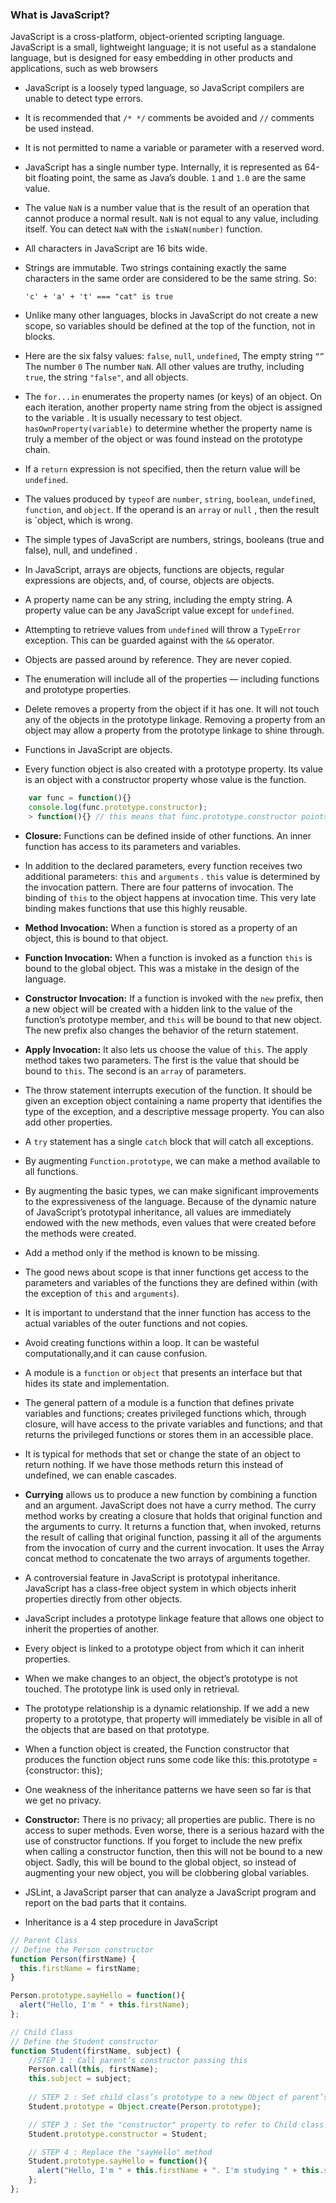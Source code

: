 ### What is JavaScript?
JavaScript is a cross-platform, object-oriented scripting language. JavaScript is a small, lightweight language; it is not useful as a standalone language, but is designed for easy embedding in other products and applications, such as web browsers

- JavaScript is a loosely typed language, so JavaScript compilers are unable to detect type errors.
- It is recommended that `/* */` comments be avoided and `//` comments be used instead.
- It is not permitted to name a variable or parameter with a reserved word.
- JavaScript has a single number type. Internally, it is represented as 64-bit floating point, the same as Java’s double. `1` and `1.0` are the same value.
- The value `NaN` is a number value that is the result of an operation that cannot produce a normal result. `NaN` is not equal to any value, including itself. You can detect `NaN` with the `isNaN(number)` function.
- All characters in JavaScript are 16 bits wide.
- Strings are immutable. Two strings containing exactly the same characters in the same order are considered to be the same string. So:

	`'c' + 'a' + 't' === "cat" is true`

- Unlike many other languages, blocks in JavaScript do not create a new scope, so variables should be defined at the top of the function, not in blocks.
- Here are the six falsy values: `false`, `null`, `undefined`, The empty string `“”` The number `0` The number `NaN`. All other values are truthy, including `true`, the string `"false"`, and all objects.
- The `for...in` enumerates the property names (or keys) of an object. On each iteration, another property name string from the object is assigned to the variable . It is usually necessary to test object. `hasOwnProperty(variable)` to determine whether the property name is truly a member of the object or was found instead on the prototype chain.
- If a `return` expression is not specified, then the return value will be `undefined`.
- The values produced by `typeof` are `number`, `string`, `boolean`, `undefined`, `function`, and `object`. If the operand is an `array` or `null` , then the result is `object, which is wrong.
- The simple types of JavaScript are numbers, strings, booleans (true and false), null, and undefined .
- In JavaScript, arrays are objects, functions are objects, regular expressions are objects, and, of course, objects are objects.
- A property name can be any string, including the empty string. A property value can be any JavaScript value except for `undefined`.
- Attempting to retrieve values from `undefined` will throw a `TypeError` exception. This can be guarded against with the `&&` operator.
- Objects are passed around by reference. They are never copied.
- The enumeration will include all of the properties — including functions and prototype properties.
- Delete removes a property from the object if it has one. It will not touch any of the objects in the prototype linkage. Removing a property from an object may allow a property from the prototype linkage to shine through.
- Functions in JavaScript are objects.
- Every function object is also created with a prototype property. Its value is an object with a constructor property whose value is the function.

```javascript
	var func = function(){}
	console.log(func.prototype.constructor);
	> function(){} // this means that func.prototype.constructor points to the function itself 
```

- **Closure:** Functions can be defined inside of other functions. An inner function has access to its parameters and variables.
- In addition to the declared parameters, every function receives two additional parameters: `this` and `arguments` . `this` value is determined by the invocation pattern. There are four patterns of invocation. The binding of `this` to the object happens at invocation time. This very late binding makes functions that use this highly reusable.
- **Method Invocation:** When a function is stored as a property of an object, this is bound to that object.
- **Function Invocation:** When a function is invoked as a function `this` is bound to the global object. This was a mistake in the design of the language.
- **Constructor Invocation:** If a function is invoked with the `new` prefix, then a new object will be created with a hidden link to the value of the function’s prototype member, and `this` will be bound to that new object. The new prefix also changes the behavior of the return statement. 
- **Apply Invocation:** It also lets us choose the value of `this`. The apply method takes two parameters. The first is the value that should be bound to `this`. The second is an `array` of parameters.
- The throw statement interrupts execution of the function. It should be given an exception object containing a name property that identifies the type of the exception, and a descriptive message property. You can also add other properties.
- A `try` statement has a single `catch` block that will catch all exceptions.
- By augmenting `Function.prototype`, we can make a method available to all functions.
- By augmenting the basic types, we can make significant improvements to the expressiveness of the language. Because of the dynamic nature of JavaScript’s prototypal inheritance, all values are immediately endowed with the new methods, even values that were created before the methods were created.
- Add a method only if the method is known to be missing.
- The good news about scope is that inner functions get access to the parameters and variables of the functions they are defined within (with the exception of `this` and `arguments`).
- It is important to understand that the inner function has access to the actual variables of the outer functions and not copies.
- Avoid creating functions within a loop. It can be wasteful computationally,and it can cause confusion.
- A module is a `function` or `object` that presents an interface but that hides its state and implementation.
- The general pattern of a module is a function that defines private variables and functions; creates privileged functions which, through closure, will have access to the private variables and functions; and that returns the privileged functions or stores them in an accessible place.
- It is typical for methods that set or change the state of an object to return nothing. If we have those methods return this instead of undefined, we can enable cascades.
- **Currying** allows us to produce a new function by combining a function and an argument. JavaScript does not have a curry method. The curry method works by creating a closure that holds that original function and the arguments to curry. It returns a function that, when invoked, returns the result of calling that original function, passing it all of the arguments from the invocation of curry and the current invocation. It uses the Array concat method to concatenate the two arrays of arguments together.
- A controversial feature in JavaScript is prototypal inheritance. JavaScript has a class-free object system in which objects inherit properties directly from other objects.
- JavaScript includes a prototype linkage feature that allows one object to inherit the properties of another.
- Every object is linked to a prototype object from which it can inherit properties.
- When we make changes to an object, the object’s prototype is not touched. The prototype link is used only in retrieval.
- The prototype relationship is a dynamic relationship. If we add a new property to a prototype, that property will immediately be visible in all of the objects that are based on that prototype.
- When a function object is created, the Function constructor that produces the function object runs some code like this: this.prototype = {constructor: this};
- One weakness of the inheritance patterns we have seen so far is that we get no privacy.
- **Constructor:** There is no privacy; all properties are public. There is no access to super methods. Even worse, there is a serious hazard with the use of constructor functions. If you forget to include the new prefix when calling a constructor function, then this will not be bound to a new object. Sadly, this will be bound to the global object, so instead of augmenting your new object, you will be clobbering global variables.

- JSLint, a JavaScript parser that can analyze a JavaScript program and report on the bad parts that it contains.
- Inheritance is a 4 step procedure in JavaScript

```javascript
// Parent Class
// Define the Person constructor
function Person(firstName) {
  this.firstName = firstName;
}

Person.prototype.sayHello = function(){
  alert("Hello, I'm " + this.firstName);
};

// Child Class
// Define the Student constructor
function Student(firstName, subject) {
	//STEP 1 : Call parent’s constructor passing this
	Person.call(this, firstName);
  	this.subject = subject;
	
	// STEP 2 : Set child class’s prototype to a new Object of parent’s type
	Student.prototype = Object.create(Person.prototype);

	// STEP 3 : Set the "constructor" property to refer to Child class
	Student.prototype.constructor = Student;

	// STEP 4 : Replace the "sayHello" method
	Student.prototype.sayHello = function(){
	  alert("Hello, I'm " + this.firstName + ". I'm studying " + this.subject + ".");
	};
};
```
